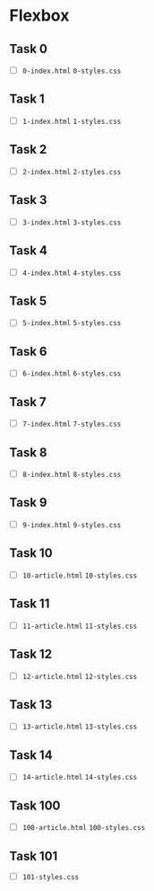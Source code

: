# Flexbox

## Task 0

- [ ] `0-index.html` `0-styles.css`

## Task 1

- [ ] `1-index.html` `1-styles.css`

## Task 2

- [ ] `2-index.html` `2-styles.css`

## Task 3

- [ ] `3-index.html` `3-styles.css`

## Task 4

- [ ] `4-index.html` `4-styles.css`

## Task 5

- [ ] `5-index.html` `5-styles.css`

## Task 6

- [ ] `6-index.html` `6-styles.css`

## Task 7

- [ ] `7-index.html` `7-styles.css`

## Task 8

- [ ] `8-index.html` `8-styles.css`

## Task 9

- [ ] `9-index.html` `9-styles.css`

## Task 10

- [ ] `10-article.html` `10-styles.css`

## Task 11

- [ ] `11-article.html` `11-styles.css`

## Task 12

- [ ] `12-article.html` `12-styles.css`

## Task 13

- [ ] `13-article.html` `13-styles.css`

## Task 14

- [ ] `14-article.html` `14-styles.css`

## Task 100

- [ ] `100-article.html` `100-styles.css`

## Task 101

- [ ] `101-styles.css`

